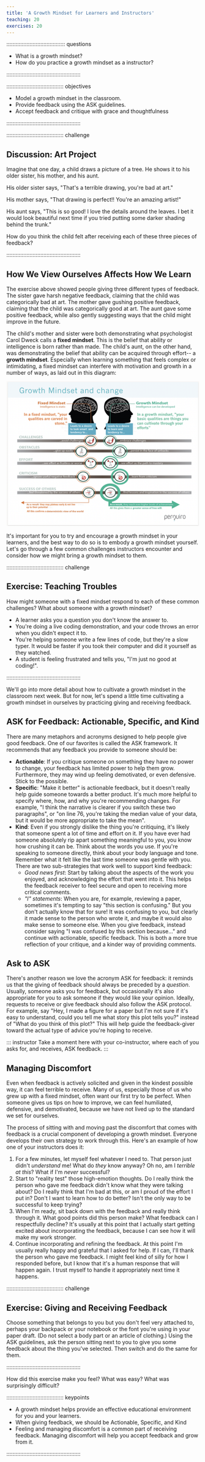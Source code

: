 ```yaml
---
title: 'A Growth Mindset for Learners and Instructors'
teaching: 20
exercises: 20
---
```


:::::::::::::::::::::::::::::::::::::: questions 

- What is a growth mindset?
- How do you practice a growth mindset as a instructor?

::::::::::::::::::::::::::::::::::::::::::::::::

::::::::::::::::::::::::::::::::::::: objectives

- Model a growth mindset in the classroom.
- Provide feedback using the ASK guidelines.
- Accept feedback and critique with grace and thoughtfulness

::::::::::::::::::::::::::::::::::::::::::::::::

::::::::::::::::::::::::::::::::::::: challenge 

## Discussion: Art Project

Imagine that one day, a child draws a picture of a tree. He shows it to his older sister, his mother, and his aunt.

His older sister says, "That's a terrible drawing, you're bad at art."

His mother says, "That drawing is perfect!! You're an amazing artist!"

His aunt says, "This is so good! I love the details around the leaves. I bet it would look beautiful next time if you tried putting some darker shading behind the trunk."

How do you think the child felt after receiving each of these three pieces of feedback?

::::::::::::::::::::::::::::::::::::::::::::::::

## How We View Ourselves Affects How We Learn

The exercise above showed people giving three different types of feedback. The sister gave harsh negative feedback, claiming that the child was categorically bad at art. The mother gave gushing positive feedback, claiming that the child was categorically good at art. The aunt gave some positive feedback, while also gently suggesting ways that the child might improve in the future. 

The child's mother and sister were both demonstrating what psychologist Carol Dweck calls a **fixed mindset**. This is the belief that ability or intelligence is born rather than made. The child's aunt, on the other hand, was demonstrating the belief that ability can be acquired through effort-- a **growth mindset**. Especially when learning something that feels complex or intimidating, a fixed mindset can interfere with motivation and growth in a number of ways, as laid out in this diagram:

![Fixed vs Growth Mindsets.](fig/perquiro_growth.png)


It's important for you to try and encourage a growth mindset in your learners, and the best way to do so is to embody a growth mindset yourself. Let's go through a few common challenges instructors encounter and consider how we might bring a growth mindset to them.

::::::::::::::::::::::::::::::::::::: challenge 

## Exercise: Teaching Troubles

How might someone with a fixed mindset respond to each of these common challenges? What about someone with a growth mindset?

- A learner asks you a question you don't know the answer to.
- You're doing a live coding demonstration, and your code throws an error when you didn't expect it to.
- You're helping someone write a few lines of code, but they're a slow typer. It would be faster if you took their computer and did it yourself as they watched.
- A student is feeling frustrated and tells you, "I'm just no good at coding!".

::::::::::::::::::::::::::::::::::::::::::::::::


We'll go into more detail about how to cultivate a growth mindset in the classroom next week. But for now, let's spend a little time cultivating a growth mindset in ourselves by practicing giving and receiving feedback.


## ASK for Feedback: Actionable, Specific, and Kind

There are many metaphors and acronyms designed to help people give good feedback. One of our favorites is called the ASK framework. It recommends that any feedback you provide to someone should be:

- **Actionable**: If you critique someone on something they have no power to change, your feedback has limited power to help them grow. Furthermore, they may wind up feeling demotivated, or even defensive. Stick to the possible.
- **Specific**: "Make it better" is actionable feedback, but it doesn't really help guide someone towards a better product. It's much more helpful to specify where, how, and why you're recommending changes. For example, "I think the narrative is clearer if you switch these two paragraphs", or "on line 76, you're taking the median value of your data, but it would be more appropriate to take the mean".
- **Kind**: Even if you strongly dislike the thing you're critiquing, it's likely that someone spent a lot of time and effort on it. If you have ever had someone absolutely rip apart something meaningful to you, you know how crushing it can be. Think about the words you use. If you're speaking to someone directly, think about your body language and tone. Remember what it felt like the last time someone was gentle with you. There are two sub-strategies that work well to support kind feedback:
  - *Good news first*: Start by talking about the aspects of the work you enjoyed, and acknowledging the effort that went into it. This helps the feedback receiver to feel secure and open to receiving more critical comments.
  - *"I" statements*: When you are, for example, reviewing a paper, sometimes it's tempting to say "this section is confusing." But you don't actually know that for sure! It was confusing to you, but clearly it made sense to the person who wrote it, and maybe it would also make sense to someone else. When you give feedback, instead consider saying "I was confused by this section because..." and continue with actionable, specific feedback. This is both a more true reflection of your critique, and a kinder way of providing comments.
  
## Ask to ASK
There's another reason we love the acronym ASK for feedback: it reminds us that the giving of feedback should always be preceded by a *question*. Usually, someone asks you for feedback, but occasionally it's also appropriate for you to ask someone if they would like your opinion. Ideally, requests to receive or give feedback should also follow the ASK protocol. For example, say "Hey, I made a figure for a paper but I'm not sure if it's easy to understand, could you tell me what story this plot tells you?" instead of "What do you think of this plot?" This will help guide the feedback-giver toward the actual type of advice you're hoping to receive. 


::: instructor
Take a moment here with your co-instructor, where each of you asks for, and receives, ASK feedback.
:::

## Managing Discomfort
Even when feedback is actively solicited and given in the kindest possible way, it can feel terrible to receive. Many of us, especially those of us who grew up with a fixed mindset, often want our first try to be perfect. When someone gives us tips on how to improve, we can feel humiliated, defensive, and demotivated, because we have not lived up to the standard we set for ourselves.

The process of sitting with and moving past the discomfort that comes with feedback is a crucial component of developing a growth mindset. Everyone develops their own strategy to work through this. Here's an example of how one of your instructors does it:

1. For a few minutes, let myself feel whatever I need to. That person just didn't *understand* me! What do *they* know anyway? Oh no, am I *terrible at this*? What if I'm *never* successful?
2. Start to "reality test" those high-emotion thoughts. Do I really think the person who gave me feedback didn't know what they were talking about? Do I really think that I'm bad at this, or am I proud of the effort I put in? Don't I want to learn how to do better? Isn't the only way to be successful to keep trying?
3. When I'm ready, sit back down with the feedback and really think through it. What good points did this person make? What feedback can I respectfully decline? It's usually at this point that I actually start getting excited about incorporating the feedback, because I can see how it will make my work stronger. 
4. Continue incorporating and refining the feedback. At this point I'm usually really happy and grateful that I asked for help. If I can, I'll thank the person who gave me feedback. I might feel kind of silly for how I responded before, but I know that it's a human response that will happen again. I trust myself to handle it appropriately next time it happens.


::::::::::::::::::::::::::::::::::::: challenge 

## Exercise: Giving and Receiving Feedback

Choose something that belongs to you but you don't feel very attached to, perhaps your backpack or your notebook or the font you're using in your paper draft. (Do not select a body part or an article of clothing.) Using the ASK guidelines, ask the person sitting next to you to give you some feedback about the thing you've selected. Then switch and do the same for them.

::::::::::::::::::::::::::::::::::::::::::::::::

How did this exercise make you feel? What was easy? What was surprisingly difficult?


::::::::::::::::::::::::::::::::::::: keypoints 

- A growth mindset helps provide an effective educational environment for you and your learners.
- When giving feedback, we should be Actionable, Specific, and Kind
- Feeling and managing discomfort is a common part of receiving feedback. Managing discomfort will help you accept feedback and grow from it. 

::::::::::::::::::::::::::::::::::::::::::::::::


